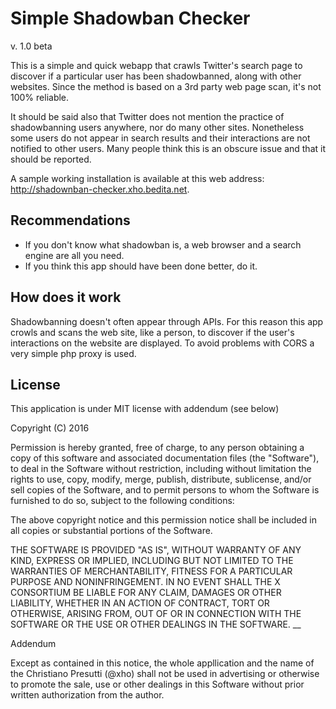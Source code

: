 # Simple Shadowban Checker
v. 1.0 beta

This is a simple and quick webapp that crawls Twitter's search page to discover if a particular user has been shadowbanned, along with other websites.
Since the method is based on a 3rd party web page scan, it's not 100% reliable.

It should be said also that Twitter does not mention the practice of shadowbanning users anywhere, nor do many other sites. Nonetheless some users do not appear in search results and their interactions are not notified to other users.
Many people think this is an obscure issue and that it should be reported.

A sample working installation is available at this web address: http://shadownban-checker.xho.bedita.net.

## Recommendations
* If you don't know what shadowban is, a web browser and a search engine are all you need.
* If you think this app should have been done better, do it.

## How does it work
Shadowbanning doesn't often appear through APIs. For this reason this app crowls and scans the web site, like a person, to discover if the user's interactions on the website are displayed.  To avoid problems with CORS a very simple php proxy is used.

## License
This application is under MIT license with addendum (see below)

Copyright (C) 2016

Permission is hereby granted, free of charge, to any person obtaining a copy of this software and associated documentation files (the "Software"), to deal in the Software without restriction, including without limitation the rights to use, copy, modify, merge, publish, distribute, sublicense, and/or sell copies of the Software, and to permit persons to whom the Software is furnished to do so, subject to the following conditions:

The above copyright notice and this permission notice shall be included in all copies or substantial portions of the Software.

THE SOFTWARE IS PROVIDED "AS IS", WITHOUT WARRANTY OF ANY KIND, EXPRESS OR IMPLIED, INCLUDING BUT NOT LIMITED TO THE WARRANTIES OF MERCHANTABILITY, FITNESS FOR A PARTICULAR PURPOSE AND NONINFRINGEMENT. IN NO EVENT SHALL THE X CONSORTIUM BE LIABLE FOR ANY CLAIM, DAMAGES OR OTHER LIABILITY, WHETHER IN AN ACTION OF CONTRACT, TORT OR OTHERWISE, ARISING FROM, OUT OF OR IN CONNECTION WITH THE SOFTWARE OR THE USE OR OTHER DEALINGS IN THE SOFTWARE.
__

Addendum

Except as contained in this notice, the whole appllication and the name of the Christiano Presutti (@xho) shall not be used in advertising or otherwise to promote the sale, use or other dealings in this Software without prior written authorization from the author.
